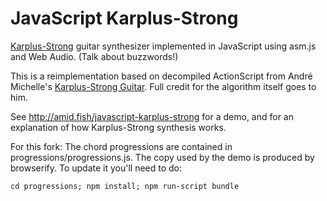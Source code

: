 # JavaScript Karplus-Strong

[Karplus-Strong](http://en.wikipedia.org/wiki/Karplus–Strong_string_synthesis) guitar synthesizer implemented in
JavaScript using asm.js and Web Audio. (Talk about buzzwords!)

This is a reimplementation based on decompiled ActionScript from André Michelle's
[Karplus-Strong Guitar](http://lab.andre-michelle.com/karplus-strong-guitar). Full credit for the algorithm itself
goes to him.

See http://amid.fish/javascript-karplus-strong for a demo, and for an explanation of how Karplus-Strong synthesis works.

For this fork:
The chord progressions are contained in progressions/progressions.js. The copy used by the demo is produced by browserify. To update it you'll need to do:
```
cd progressions; npm install; npm run-script bundle
```
